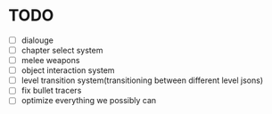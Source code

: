 # TODO

 - [ ] dialouge
 - [ ] chapter select system
 - [ ] melee weapons
 - [ ] object interaction system
 - [ ] level transition system(transitioning between different level jsons)
 - [ ] fix bullet tracers
 - [ ] optimize everything we possibly can
